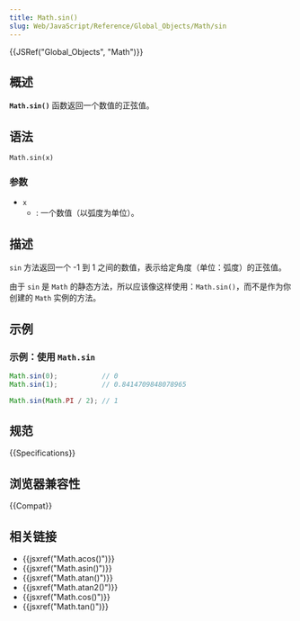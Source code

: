 ```yaml
---
title: Math.sin()
slug: Web/JavaScript/Reference/Global_Objects/Math/sin
---
```


{{JSRef("Global_Objects", "Math")}}

## 概述

**`Math.sin()`** 函数返回一个数值的正弦值。

## 语法

```plain
Math.sin(x)
```

### 参数

- `x`
  - : 一个数值（以弧度为单位）。

## 描述

`sin` 方法返回一个 -1 到 1 之间的数值，表示给定角度（单位：弧度）的正弦值。

由于 `sin` 是 `Math` 的静态方法，所以应该像这样使用：`Math.sin()`，而不是作为你创建的 `Math` 实例的方法。

## 示例

### 示例：使用 `Math.sin`

```js
Math.sin(0);           // 0
Math.sin(1);           // 0.8414709848078965

Math.sin(Math.PI / 2); // 1
```

## 规范

{{Specifications}}

## 浏览器兼容性

{{Compat}}

## 相关链接

- {{jsxref("Math.acos()")}}
- {{jsxref("Math.asin()")}}
- {{jsxref("Math.atan()")}}
- {{jsxref("Math.atan2()")}}
- {{jsxref("Math.cos()")}}
- {{jsxref("Math.tan()")}}
